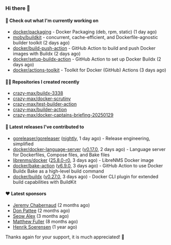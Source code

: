 ### Hi there 👋

#### 👷 Check out what I'm currently working on

- [docker/packaging](https://github.com/docker/packaging) - Docker Packaging (deb, rpm, static) (1 day ago)
- [moby/buildkit](https://github.com/moby/buildkit) - concurrent, cache-efficient, and Dockerfile-agnostic builder toolkit (2 days ago)
- [docker/build-push-action](https://github.com/docker/build-push-action) - GitHub Action to build and push Docker images with Buildx (2 days ago)
- [docker/setup-buildx-action](https://github.com/docker/setup-buildx-action) - GitHub Action to set up Docker Buildx (2 days ago)
- [docker/actions-toolkit](https://github.com/docker/actions-toolkit) - Toolkit for Docker (GitHub) Actions (3 days ago)

#### 👨‍💻 Repositories I created recently

- [crazy-max/buildx-3338](https://github.com/crazy-max/buildx-3338)
- [crazy-max/docker-scrutiny](https://github.com/crazy-max/docker-scrutiny)
- [crazy-max/test-builder-action](https://github.com/crazy-max/test-builder-action)
- [crazy-max/builder-action](https://github.com/crazy-max/builder-action)
- [crazy-max/docker-captains-briefing-20250129](https://github.com/crazy-max/docker-captains-briefing-20250129)

#### 🚀 Latest releases I've contributed to

- [goreleaser/goreleaser](https://github.com/goreleaser/goreleaser) ([nightly](https://github.com/goreleaser/goreleaser/releases/tag/nightly), 1 day ago) - Release engineering, simplified
- [docker/docker-language-server](https://github.com/docker/docker-language-server) ([v0.17.0](https://github.com/docker/docker-language-server/releases/tag/v0.17.0), 2 days ago) - Language server for Dockerfiles, Compose files, and Bake files
- [librenms/docker](https://github.com/librenms/docker) ([25.8.0-r0](https://github.com/librenms/docker/releases/tag/25.8.0-r0), 3 days ago) - LibreNMS Docker image
- [docker/bake-action](https://github.com/docker/bake-action) ([v6.9.0](https://github.com/docker/bake-action/releases/tag/v6.9.0), 3 days ago) - GitHub Action to use Docker Buildx Bake as a high-level build command
- [docker/buildx](https://github.com/docker/buildx) ([v0.27.0](https://github.com/docker/buildx/releases/tag/v0.27.0), 3 days ago) - Docker CLI plugin for extended build capabilities with BuildKit

#### ❤️ Latest sponsors
- [Jeremy Chabernaud](https://github.com/djerfy) (2 months ago)
- [Don Pattee](https://github.com/DPattee) (2 months ago)
- [Seow Alex](https://github.com/seowalex) (3 months ago)
- [Matthew Fuller](https://github.com/mathematics333) (8 months ago)
- [Henrik Soerensen](https://github.com/hsoerensen) (1 year ago)

Thanks again for your support, it is much appreciated! 🙏
